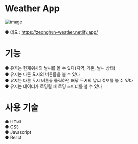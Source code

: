 # Weather App

![image](https://user-images.githubusercontent.com/115923975/215265529-d8dccb9c-c7fe-45cc-97b7-08b26d627f73.png)

● 데모 : https://zeonghun-weather.netlify.app/

# 기능
● 유저는 현재위치의 날씨를 볼 수 있다(지역, 기온, 날씨 상태)  
● 유저는 다른 도시의 버튼들을 볼 수 있다  
● 유저는 다른 도시 버튼을 클릭하면 해당 도시의 날씨 정보를 볼 수 있다  
● 유저는 데이터가 로딩될 때 로딩 스피너를 볼 수 있다  

# 사용 기술
● HTML  
● CSS  
● Javascript  
● React
